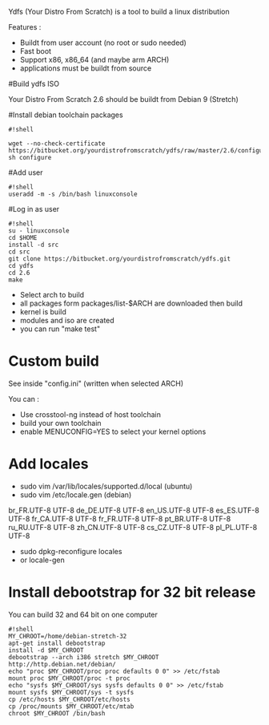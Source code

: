 Ydfs (Your Distro From Scratch) is a tool to build a linux distribution 

Features :

* Buildt from user account (no root or sudo needed)
* Fast boot
* Support x86, x86_64 (and maybe arm ARCH)
* applications must be buildt from source

#Build ydfs ISO

Your Distro From Scratch 2.6 should be buildt from Debian 9 (Stretch) 


#Install debian toolchain packages

```
#!shell

wget --no-check-certificate https://bitbucket.org/yourdistrofromscratch/ydfs/raw/master/2.6/configure
sh configure
```

#Add user
```
#!shell
useradd -m -s /bin/bash linuxconsole
```

#Log in as user
```
#!shell
su - linuxconsole
cd $HOME
install -d src
cd src
git clone https://bitbucket.org/yourdistrofromscratch/ydfs.git
cd ydfs
cd 2.6
make 
```

* Select arch to build
* all packages form packages/list-$ARCH are downloaded then build
* kernel is build
* modules and iso are created
* you can run "make test"

# Custom build

See inside "config.ini" (written when selected ARCH)

You can :

  * Use crosstool-ng instead of host toolchain
  * build your own toolchain
  * enable MENUCONFIG=YES to select your kernel options

# Add locales

* sudo vim /var/lib/locales/supported.d/local (ubuntu)
* sudo vim /etc/locale.gen (debian)

br_FR.UTF-8 UTF-8
de_DE.UTF-8 UTF-8
en_US.UTF-8 UTF-8
es_ES.UTF-8 UTF-8
fr_CA.UTF-8 UTF-8
fr_FR.UTF-8 UTF-8
pt_BR.UTF-8 UTF-8
ru_RU.UTF-8 UTF-8
zh_CN.UTF-8 UTF-8
cs_CZ.UTF-8 UTF-8
pl_PL.UTF-8 UTF-8

* sudo dpkg-reconfigure locales
* or locale-gen

# Install debootstrap for 32 bit release 
You can build 32 and 64 bit on one computer

```
#!shell
MY_CHROOT=/home/debian-stretch-32
apt-get install debootstrap
install -d $MY_CHROOT
debootstrap --arch i386 stretch $MY_CHROOT http://http.debian.net/debian/
echo "proc $MY_CHROOT/proc proc defaults 0 0" >> /etc/fstab
mount proc $MY_CHROOT/proc -t proc
echo "sysfs $MY_CHROOT/sys sysfs defaults 0 0" >> /etc/fstab
mount sysfs $MY_CHROOT/sys -t sysfs
cp /etc/hosts $MY_CHROOT/etc/hosts
cp /proc/mounts $MY_CHROOT/etc/mtab
chroot $MY_CHROOT /bin/bash
```
